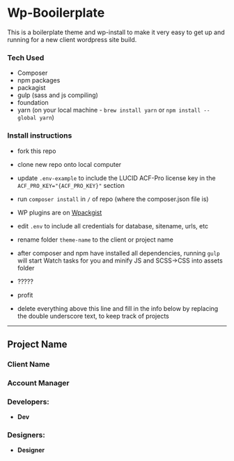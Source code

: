 # Wp-Booilerplate
This is a boilerplate theme and wp-install to make it very easy to get up and running for a new client wordpress site build.

### Tech Used
- Composer
- npm packages
- packagist
- gulp (sass and js compiling)
- foundation
- yarn (on your local machine - `brew install yarn` or `npm install --global yarn`)

### Install instructions
* fork this repo
* clone new repo onto local computer
* update `.env-example` to include the LUCID ACF-Pro license key in the `ACF_PRO_KEY="{ACF_PRO_KEY}"` section

* run `composer install` in `/` of repo (where the composer.json file is)
* WP plugins are on [Wpackgist](wpackgist.com)
* edit `.env` to include all credentials for database, sitename, urls, etc
* rename folder `theme-name` to the client or project name
* after composer and npm have installed all dependencies, running `gulp` will start Watch tasks for you and minify JS and SCSS->CSS into assets folder
* ?????
* profit

* delete everything above this line and fill in the info below by replacing the double underscore text, to keep track of projects
___

## __Project Name__
### __Client Name__

### __Account Manager__

### Developers:
* __Dev__

### Designers:
* __Designer__
